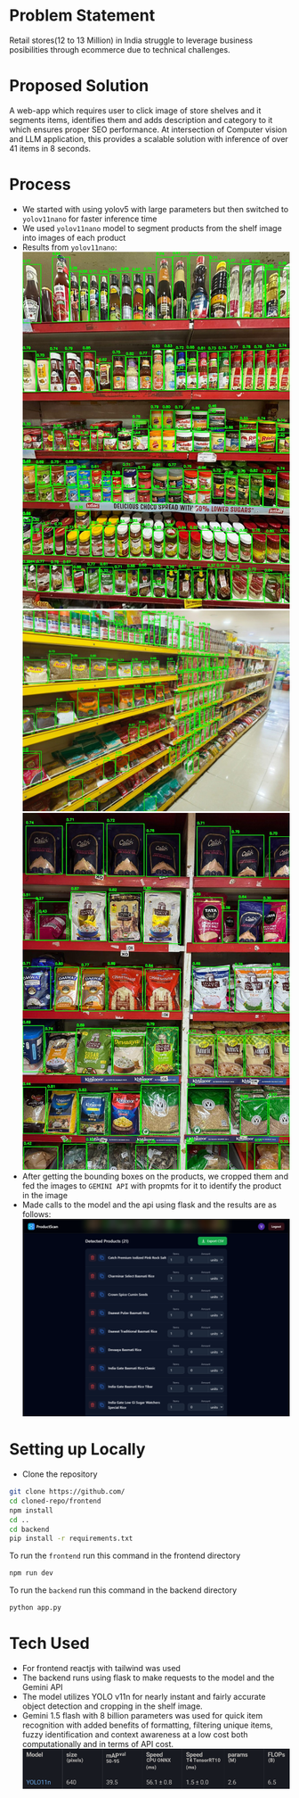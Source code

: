 # Problem Statement
Retail stores(12 to 13 Million) in India struggle to leverage business posibilities through ecommerce due to technical challenges.

# Proposed Solution
A web-app which requires user to click image of store shelves and it segments items, identifies them and adds description and category to it which ensures proper SEO performance. At intersection of Computer vision and LLM application, this provides a scalable solution with inference of over 41 items in 8 seconds.

# Process

- We started with using yolov5 with large parameters but then switched to `yolov11nano` for faster inference time
- We used `yolov11nano` model to segment products from the shelf image into images of each product
- Results from `yolov11nano`:
  ![store 1](images/store_21_BB.jpg)
  ![store 2](images/store_6_BB.jpg)
  ![store 3](images/store_19_BB.jpg)
- After getting the bounding boxes on the products, we cropped them and fed the images to `GEMINI API` with propmts for it to identify the product in the image
- Made calls to the model and the api using flask and the results are as follows: 
![product detection on website](images/image.png)

# Setting up Locally
- Clone the repository
```bash
git clone https://github.com/
cd cloned-repo/frontend
npm install
cd ..
cd backend
pip install -r requirements.txt
```
To run the `frontend` run this command in the frontend directory
```bash
npm run dev
```
To run the `backend` run this command in the backend directory
```bash
python app.py
```

# Tech Used
- For frontend reactjs with tailwind was used
- The backend runs using flask to make requests to the model and the Gemini API
- The model utilizes YOLO v11n for nearly instant and fairly accurate object detection and cropping in the shelf image.
- Gemini 1.5 flash with 8 billion parameters was used for quick item recognition with added benefits of formatting, filtering unique items, fuzzy identification and context awareness at a low cost both computationally and in terms of API cost.
  ![YOLO v11 stats](images/yolo11n.png)
  
